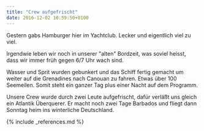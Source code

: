 ```yaml
---
title: "Crew aufgefrischt"
date: 2016-12-02 10:59:50+0100
---
```

Gestern gabs Hamburger hier im Yachtclub. Lecker und eigentlich viel zu viel. 

Irgendwie leben wir noch in unserer "alten" Bordzeit, was soviel heisst, dass wir immer früh gegen 6/7 Uhr wach sind.

Wasser und Sprit wurden gebunkert und das Schiff fertig gemacht um weiter auf die Grenadines nach Canouan zu fahren. Etwas über 100 Seemeilen. Somit steht ein ganzer Tag plus einer Nacht auf dem Programm.

Unsere Crew wurde durch zwei Leute aufgefrischt, dafür verläßt uns gleich ein Atlantik Überquerer. Er macht noch zwei Tage Barbados und fliegt dann Sonntag heim ins winterliche Deutschland.

{% include _references.md %}  